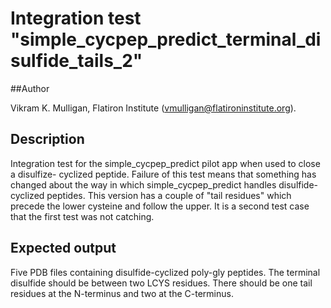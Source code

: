 # Integration test "simple\_cycpep\_predict\_terminal\_disulfide\_tails\_2"

##Author

Vikram K. Mulligan, Flatiron Institute (vmulligan@flatironinstitute.org).

## Description

Integration test for the simple\_cycpep\_predict pilot app when used to close a disulfize-
cyclized peptide.  Failure of this test means that something has changed about the way
in which simple\_cycpep\_predict handles disulfide-cyclized peptides.  This version has a 
couple of "tail residues" which precede the lower cysteine and follow the upper.  It is a
second test case that the first test was not catching.

## Expected output

Five PDB files containing disulfide-cyclized poly-gly peptides.  The terminal disulfide
should be between two LCYS residues.  There should be one tail residues at the N-terminus
and two at the C-terminus.
